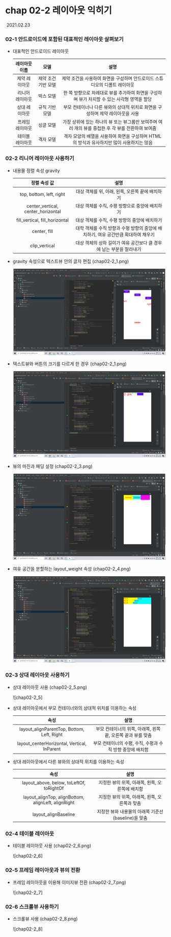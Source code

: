# chap 02-2 레이아웃 익히기

​																																																												2021.02.23



### 02-1 안드로이드에 포함된 대표적인 레이아웃 살펴보기

* 대표적인 안드로이드 레이아웃

  |  레이아웃 이름  |        모델         |                             설명                             |
  | :-------------: | :-----------------: | :----------------------------------------------------------: |
  |  제약 레이아웃  | 제약 조건 기반 모델 | 제약 조건을 사용하여 화면을 구성하며 안드로이드 스튜디오의 디폴트 레이아웃 |
  | 리니어 레이아웃 |      박스 모델      | 한 쪽 방향으로 차례대로 뷰를 추가하여 화면을 구성하며 뷰가 차지할 수 있는 사각형 영역을 할당 |
  |  상대 레이아웃  |   규칙 기반 모델    | 부모 컨테이너나 다른 뷰와의 상대적 위치로 화면을 구성하며 제약 레이아웃을 사용 |
  | 프레임 레이아웃 |      싱글 모델      | 가장 상위에 있는 하나의 뷰 또는 뷰그룹만 보여주며 여러 개의 뷰를 중첩한 후 각 뷰를 전환하여 보여줌 |
  | 테이블 레이아웃 |      격자 모델      | 격자 모양의 배열을 사용하여 화면을 구성하며 HTML의 방식과 유사하지만 많이 사용하지는 않음 |

  

### 02-2 리니어 레이아웃 사용하기

* 내용물 정렬 속성 gravity

  |            정렬 속성 값            |                             설명                             |
  | :--------------------------------: | :----------------------------------------------------------: |
  |      top, bottom, left, right      |       대상 객체를 위, 아래, 왼쪽, 오른쪽 끝에 배치하기       |
  | center_vertical, center_horizontal |       대상 객체를 수직, 수평 방향으로 중앙에 배치하기        |
  |   fill_vertical, fill_horizontal   |        대상 객체를 수직, 수평 방향의 중앙에 배치하기         |
  |            center, fill            | 대학 객체를 수직 방향과 수평 방향의 중앙에 배치하기, 여유 공간만큼 확대하여 채우기 |
  |           clip_vertical            | 대상 객체의 상하 길이가 여유 공간보다 클 경우에 남는 부분을 잘라내기 |

  

* gravity 속성으로 텍스트뷰 안의 글자 편집 (chap02-2_1.png)

  ![chap02-2_1](https://github.com/hyunmin0317/AndroidProgramming/blob/master/chap02/section2/github/chap02-2_1.png?raw=true)

  

* 텍스트뷰와 버튼의 크기를 다르게 한 경우 (chap02-2_1.png)

  ![chap02-2_2](https://github.com/hyunmin0317/AndroidProgramming/blob/master/chap02/section2/github/chap02-2_2.png?raw=true)

  

* 뷰의 마진과 패딩 설정 (chap02-2_3.png)

  ![chap02-2_3](https://github.com/hyunmin0317/AndroidProgramming/blob/master/chap02/section2/github/chap02-2_3.png?raw=true)

  

* 여유 공간을 분할하는 layout_weight 속성 (chap02-2_4.png)

  ![chap02-2_4](https://github.com/hyunmin0317/AndroidProgramming/blob/master/chap02/section2/github/chap02-2_4.png?raw=true)

  

### 02-3 상대 레이아웃 사용하기

* 상대 레이아웃 사용 (chap02-2_5.png)

  ![chap02-2_5]

* 상대 레이아웃에서 부모 컨테이너와의 상대적 위치를 이용하는 속성

  |                    속성                     |                             설명                             |
  | :-----------------------------------------: | :----------------------------------------------------------: |
  | layout_alignParentTop, Bottom, Left, Right  | 부모 컨테이너의 위쪽, 아래쪽, 왼쪽 끝, 오른쪽 끝과 뷰를 맞춤 |
  | layout_centerHorizontal, Vertical, InParent |  부모 컨테이너의 수평, 수직, 수평과 수직 방향 중앙에 배치함  |

* 상대 레이아웃에서 다른 뷰와의 상대적 위치를 이용하는 속성

  |                        속성                         |                        설명                         |
  | :-------------------------------------------------: | :-------------------------------------------------: |
  |      layout_above, below, toLeftOf, toRightOf       |   지정한 뷰의 위쪽, 아래쪽, 왼쪽, 오른쪽에 배치함   |
  | layout_alignTop, alignBottom, alignLeft, alignRight |    지정한 뷰의 위쪽, 아래쪽, 왼쪽, 오른쪽과 맞춤    |
  |                layout_alignBaseline                 | 지정한 뷰와 내용물의 아래쪽 기준선(baseline)을 맞춤 |

### 02-4 테이블 레이아웃

* 테이블 레이아웃 사용 (chap02-2_6.png)

  ![chap02-2_6]

### 02-5 프레임 레이아웃과 뷰의 전환

* 프레임 레이아웃을 이용해 이미지뷰 전환 (chap02-2_7.png)

  ![chap02-2_7]

### 02-6 스크롤뷰 사용하기

* 스크롤뷰 사용 (chap02-2_8.png)

  ![chap02-2_8]

